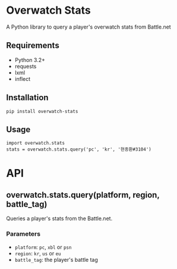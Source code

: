 # Overwatch Stats
A Python library to query a player's overwatch stats from Battle.net

## Requirements
- Python 3.2+
- requests
- lxml
- inflect

## Installation
	pip install overwatch-stats

## Usage
	import overwatch.stats
	stats = overwatch.stats.query('pc', 'kr', '현종환#3104')

# API
## overwatch.stats.query(platform, region, battle_tag)
Queries a player's stats from the Battle.net. 
### Parameters
- `platform`: `pc`, `xbl` or `psn`
- `region`: `kr`, `us` or `eu`
- `battle_tag`: the player's battle tag